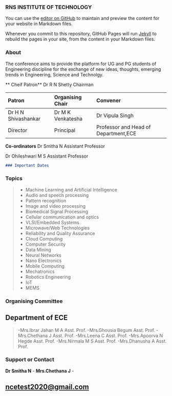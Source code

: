 ### RNS INSTITUTE OF TECHNOLOGY

You can use the [editor on GitHub](https://github.com/AishwaryaKaranth/jekyll-demo/edit/master/README.md) to maintain and preview the content for your website in Markdown files.

Whenever you commit to this repository, GitHub Pages will run [Jekyll](https://jekyllrb.com/) to rebuild the pages in your site, from the content in your Markdown files.

### About

The conference aims to provide the platform for UG and PG students of Engineering discipline for the exchange of new ideas, thoughts, emerging trends in Engineering, Science and Technolgy.



** Cheif Patron**
 Dr R N Shetty
 Chairman

|      **Patron**        |    **Organising Chair**  | **Convener**                       |
|:-----------------------|:-------------------------|:-----------------------------------|
| Dr H N Shivashankar    |     Dr M K Venkatesha    |Dr Vipula Singh                     |
|      Director          |      Principal           |Professor and Head of Department,ECE|


**Co-ordinators**
 Dr Smitha N
 Assistant Professor

 Dr Ohileshwari M S
 Assistant Professor


```markdown
### Important Dates

```


### Topics 
>- Machine Learning and Artificial Intelligence
>- Audio and speech processing
>- Pattern recognition
>- Image and video processing
>- Biomedical Signal Processing
>- Cellular communication and optics
>- VLSI/Embedded Systems
>- Microwave/Web Technologies
>- Reliability and Quality Assurance
>- Cloud Computing
>- Computer Security
>- Data Mining
>- Neural Networks
>- Nano Electronics
>- Mobile Computing
>- Mechatronics
>- Robotics Engineering
>- IoT
>- MEMS



### Organising Committee
## Department of ECE
> -Mrs.Ibrar Jahan M A          Asst. Prof.
> -Mrs.Ghousia Begum            Asst. Prof.
> -Mrs.Chethana J               Asst. Prof.
> -Mrs.Leena C                  Asst. Prof.
> -Mrs.Apoorva N Hegde          Asst. Prof.
> -Mrs.Nirmala M S              Asst. Prof.
> -Mrs.Dhanusha A               Asst. Prof.



### Support or Contact
 **Dr Smitha N**         -
 **Mrs.Chethana J**      -
## ncetest2020@gmail.com
